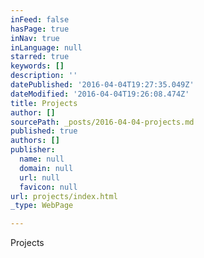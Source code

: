 ```yaml
---
inFeed: false
hasPage: true
inNav: true
inLanguage: null
starred: true
keywords: []
description: ''
datePublished: '2016-04-04T19:27:35.049Z'
dateModified: '2016-04-04T19:26:08.474Z'
title: Projects
author: []
sourcePath: _posts/2016-04-04-projects.md
published: true
authors: []
publisher:
  name: null
  domain: null
  url: null
  favicon: null
url: projects/index.html
_type: WebPage

---
```

Projects